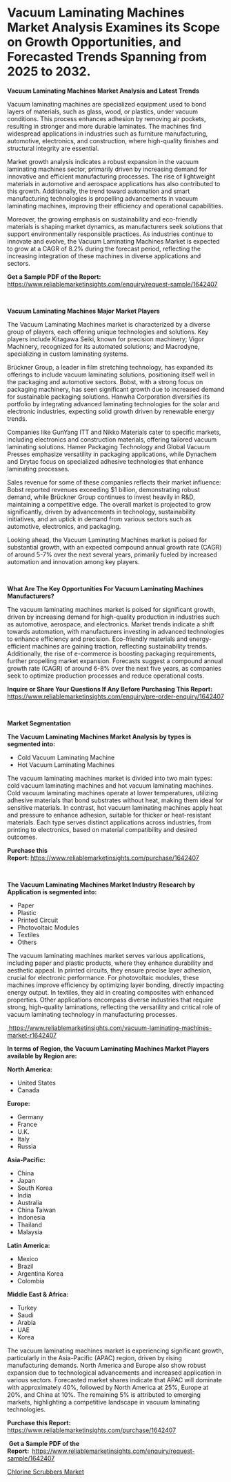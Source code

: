 <p><h1>Vacuum Laminating Machines Market Analysis Examines its Scope on Growth Opportunities, and Forecasted Trends Spanning from 2025 to 2032.</h1></p><p><strong>Vacuum Laminating Machines Market Analysis and Latest Trends</strong></p>
<p><p>Vacuum laminating machines are specialized equipment used to bond layers of materials, such as glass, wood, or plastics, under vacuum conditions. This process enhances adhesion by removing air pockets, resulting in stronger and more durable laminates. The machines find widespread applications in industries such as furniture manufacturing, automotive, electronics, and construction, where high-quality finishes and structural integrity are essential.</p><p>Market growth analysis indicates a robust expansion in the vacuum laminating machines sector, primarily driven by increasing demand for innovative and efficient manufacturing processes. The rise of lightweight materials in automotive and aerospace applications has also contributed to this growth. Additionally, the trend toward automation and smart manufacturing technologies is propelling advancements in vacuum laminating machines, improving their efficiency and operational capabilities.</p><p>Moreover, the growing emphasis on sustainability and eco-friendly materials is shaping market dynamics, as manufacturers seek solutions that support environmentally responsible practices. As industries continue to innovate and evolve, the Vacuum Laminating Machines Market is expected to grow at a CAGR of 8.2% during the forecast period, reflecting the increasing integration of these machines in diverse applications and sectors.</p></p>
<p><strong>Get a Sample PDF of the Report:&nbsp;</strong> <a href="https://www.reliablemarketinsights.com/enquiry/request-sample/1642407?utm_campaign=2771&utm_medium=2&utm_source=Github&utm_content=ia&utm_term=22022025&utm_id=vacuum-laminating-machines">https://www.reliablemarketinsights.com/enquiry/request-sample/1642407</a></p>
<p>&nbsp;</p>
<p><strong>Vacuum Laminating Machines Major Market Players</strong></p>
<p><p>The Vacuum Laminating Machines market is characterized by a diverse group of players, each offering unique technologies and solutions. Key players include Kitagawa Seiki, known for precision machinery; Vigor Machinery, recognized for its automated solutions; and Macrodyne, specializing in custom laminating systems. </p><p>Brückner Group, a leader in film stretching technology, has expanded its offerings to include vacuum laminating solutions, positioning itself well in the packaging and automotive sectors. Bobst, with a strong focus on packaging machinery, has seen significant growth due to increased demand for sustainable packaging solutions. Hanwha Corporation diversifies its portfolio by integrating advanced laminating technologies for the solar and electronic industries, expecting solid growth driven by renewable energy trends.</p><p>Companies like GunYang ITT and Nikko Materials cater to specific markets, including electronics and construction materials, offering tailored vacuum laminating solutions. Hamer Packaging Technology and Global Vacuum Presses emphasize versatility in packaging applications, while Dynachem and Drytac focus on specialized adhesive technologies that enhance laminating processes.</p><p>Sales revenue for some of these companies reflects their market influence: Bobst reported revenues exceeding $1 billion, demonstrating robust demand, while Brückner Group continues to invest heavily in R&D, maintaining a competitive edge. The overall market is projected to grow significantly, driven by advancements in technology, sustainability initiatives, and an uptick in demand from various sectors such as automotive, electronics, and packaging.</p><p>Looking ahead, the Vacuum Laminating Machines market is poised for substantial growth, with an expected compound annual growth rate (CAGR) of around 5-7% over the next several years, primarily fueled by increased automation and innovation among key players.</p></p>
<p>&nbsp;</p>
<p><strong>What Are The Key Opportunities For Vacuum Laminating Machines Manufacturers?</strong></p>
<p><p>The vacuum laminating machines market is poised for significant growth, driven by increasing demand for high-quality production in industries such as automotive, aerospace, and electronics. Market trends indicate a shift towards automation, with manufacturers investing in advanced technologies to enhance efficiency and precision. Eco-friendly materials and energy-efficient machines are gaining traction, reflecting sustainability trends. Additionally, the rise of e-commerce is boosting packaging requirements, further propelling market expansion. Forecasts suggest a compound annual growth rate (CAGR) of around 6-8% over the next five years, as companies seek to optimize production processes and reduce operational costs.</p></p>
<p><strong>Inquire or Share Your Questions If Any Before Purchasing This Report:</strong> <a href="https://www.reliablemarketinsights.com/enquiry/pre-order-enquiry/1642407?utm_campaign=2771&utm_medium=2&utm_source=Github&utm_content=ia&utm_term=22022025&utm_id=vacuum-laminating-machines">https://www.reliablemarketinsights.com/enquiry/pre-order-enquiry/1642407</a></p>
<p>&nbsp;</p>
<p><strong>Market Segmentation</strong></p>
<p><strong>The Vacuum Laminating Machines Market Analysis by types is segmented into:</strong></p>
<p><ul><li>Cold Vacuum Laminating Machine</li><li>Hot Vacuum Laminating Machines</li></ul></p>
<p><p>The vacuum laminating machines market is divided into two main types: cold vacuum laminating machines and hot vacuum laminating machines. Cold vacuum laminating machines operate at lower temperatures, utilizing adhesive materials that bond substrates without heat, making them ideal for sensitive materials. In contrast, hot vacuum laminating machines apply heat and pressure to enhance adhesion, suitable for thicker or heat-resistant materials. Each type serves distinct applications across industries, from printing to electronics, based on material compatibility and desired outcomes.</p></p>
<p><strong>Purchase this Report:&nbsp;</strong><a href="https://www.reliablemarketinsights.com/purchase/1642407?utm_campaign=2771&utm_medium=2&utm_source=Github&utm_content=ia&utm_term=22022025&utm_id=vacuum-laminating-machines">https://www.reliablemarketinsights.com/purchase/1642407</a></p>
<p>&nbsp;</p>
<p><strong>The Vacuum Laminating Machines Market Industry Research by Application is segmented into:</strong></p>
<p><ul><li>Paper</li><li>Plastic</li><li>Printed Circuit</li><li>Photovoltaic Modules</li><li>Textiles</li><li>Others</li></ul></p>
<p><p>The vacuum laminating machines market serves various applications, including paper and plastic products, where they enhance durability and aesthetic appeal. In printed circuits, they ensure precise layer adhesion, crucial for electronic performance. For photovoltaic modules, these machines improve efficiency by optimizing layer bonding, directly impacting energy output. In textiles, they aid in creating composites with enhanced properties. Other applications encompass diverse industries that require strong, high-quality laminations, reflecting the versatility and critical role of vacuum laminating technology in manufacturing processes.</p></p>
<p><a href="https://www.reliablemarketinsights.com/vacuum-laminating-machines-market-r1642407?utm_campaign=2771&utm_medium=2&utm_source=Github&utm_content=ia&utm_term=22022025&utm_id=vacuum-laminating-machines">&nbsp;https://www.reliablemarketinsights.com/vacuum-laminating-machines-market-r1642407</a></p>
<p><strong>In terms of Region, the Vacuum Laminating Machines Market Players available by Region are:</strong></p>
<p>
    <p> <strong> North America: </strong>
        <ul>
            <li>United States</li>
            <li>Canada</li>
        </ul>
        </p> 
    <p> <strong> Europe: </strong>
        <ul>
            <li>Germany</li>
            <li>France</li>
            <li>U.K.</li>
            <li>Italy</li>
            <li>Russia</li>
        </ul>
        </p> 
    <p> <strong> Asia-Pacific: </strong>
        <ul>
            <li>China</li>
            <li>Japan</li>
            <li>South Korea</li>
            <li>India</li>
            <li>Australia</li>
            <li>China Taiwan</li>
            <li>Indonesia</li>
            <li>Thailand</li>
            <li>Malaysia</li>
        </ul>
        </p> 
    <p> <strong> Latin America: </strong>
        <ul>
            <li>Mexico</li>
            <li>Brazil</li>
            <li>Argentina Korea</li>
            <li>Colombia</li>
        </ul>
        </p> 
    <p> <strong> Middle East & Africa: </strong>
        <ul>
            <li>Turkey</li>
            <li>Saudi</li>
            <li>Arabia</li>
            <li>UAE</li>
            <li>Korea</li>
        </ul>
    </p>
    </p>
<p><p>The vacuum laminating machines market is experiencing significant growth, particularly in the Asia-Pacific (APAC) region, driven by rising manufacturing demands. North America and Europe also show robust expansion due to technological advancements and increased application in various sectors. Forecasted market shares indicate that APAC will dominate with approximately 40%, followed by North America at 25%, Europe at 20%, and China at 10%. The remaining 5% is attributed to emerging markets, highlighting a competitive landscape in vacuum laminating technologies.</p></p>
<p><strong>Purchase this Report: </strong><a href="https://www.reliablemarketinsights.com/purchase/1642407?utm_campaign=2771&utm_medium=2&utm_source=Github&utm_content=ia&utm_term=22022025&utm_id=vacuum-laminating-machines">https://www.reliablemarketinsights.com/purchase/1642407</a></p>
<p>&nbsp;<strong>Get a Sample PDF of the Report:&nbsp;&nbsp;</strong><a href="https://www.reliablemarketinsights.com/enquiry/request-sample/1642407?utm_campaign=2771&utm_medium=2&utm_source=Github&utm_content=ia&utm_term=22022025&utm_id=vacuum-laminating-machines">https://www.reliablemarketinsights.com/enquiry/request-sample/1642407</a></p>
<p><strong></strong></p>
<p><p><a href="https://github.com/amoakuolaopa/Market-Research-Report-List-1/blob/main/chlorine-scrubbers-market.md?utm_campaign=2771&utm_medium=2&utm_source=Github&utm_content=ia&utm_term=22022025&utm_id=vacuum-laminating-machines">Chlorine Scrubbers Market</a></p></p>